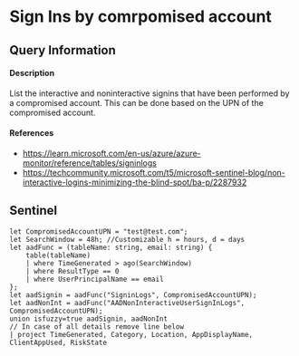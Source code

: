 # Sign Ins by comrpomised account

## Query Information

#### Description
List the interactive and noninteractive signins that have been performed by a compromised account. This can be done based on the UPN of the compromised account.

#### References
- https://learn.microsoft.com/en-us/azure/azure-monitor/reference/tables/signinlogs
- https://techcommunity.microsoft.com/t5/microsoft-sentinel-blog/non-interactive-logins-minimizing-the-blind-spot/ba-p/2287932


## Sentinel
```
let CompromisedAccountUPN = "test@test.com";
let SearchWindow = 48h; //Customizable h = hours, d = days
let aadFunc = (tableName: string, email: string) {
    table(tableName)
    | where TimeGenerated > ago(SearchWindow)
    | where ResultType == 0
    | where UserPrincipalName == email
};
let aadSignin = aadFunc("SigninLogs", CompromisedAccountUPN);
let aadNonInt = aadFunc("AADNonInteractiveUserSignInLogs", CompromisedAccountUPN);
union isfuzzy=true aadSignin, aadNonInt
// In case of all details remove line below
| project TimeGenerated, Category, Location, AppDisplayName, ClientAppUsed, RiskState
```



